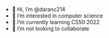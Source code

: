 - 👋 Hi, I’m @daranc214
- 👀 I’m interested in computer science
- 🌱 I’m currently learning CS50 2022
- 💞️ I’m not looking to collaborate

<!---
daranc214/daranc214 is a ✨ special ✨ repository because its `README.md` (this file) appears on your GitHub profile.
You can click the Preview link to take a look at your changes.
--->
